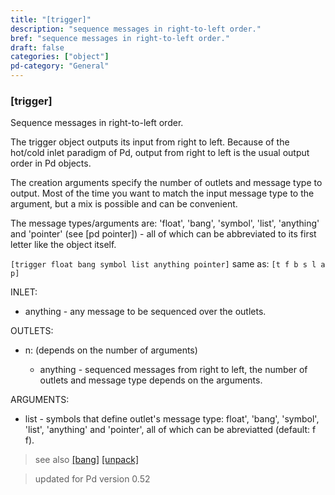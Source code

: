 ```yaml
---
title: "[trigger]"
description: "sequence messages in right-to-left order."
bref: "sequence messages in right-to-left order."
draft: false
categories: ["object"]
pd-category: "General"
---
```


### [trigger]

Sequence messages in right-to-left order.

The trigger object outputs its input from right to left. Because of the hot/cold inlet paradigm of Pd, output from right to left is the usual output order in Pd objects.

The creation arguments specify the number of outlets and message type to output. Most of the time you want to match the input message type to the argument, but a mix is possible and can be convenient.

The message types/arguments are: 'float', 'bang', 'symbol', 'list', 'anything' and 'pointer' (see [pd pointer]) - all of which can be abbreviated to its first letter like the object itself.

`[trigger float bang symbol list anything pointer]` same as: `[t f b s l a p]` 

INLET:

- anything - any message to be sequenced over the outlets.

OUTLETS:

- n: (depends on the number of arguments)

  - anything - sequenced messages from right to left,  the number of outlets and message type depends on the arguments.

ARGUMENTS:

- list - symbols that define outlet's message type: float',  'bang',  'symbol',  'list',  'anything' and 'pointer',  all of which can be abreviatted (default: f f).
 
> see also [[bang]](../bang) [[unpack]](../unpack)
 
> updated for Pd version 0.52
 
